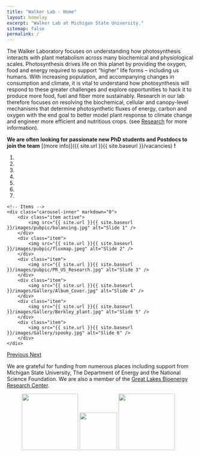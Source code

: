 ```yaml
---
title: "Walker Lab - Home"
layout: homelay
excerpt: "Walker Lab at Michigan State University."
sitemap: false
permalink: /
---
```


The Walker Laboratory focuses on understanding how photosynthesis interacts with plant metabolism across many biochemical and physiological scales. Photosynthesis drives life on this planet by providing the oxygen, food and energy required to support “higher” life forms – including us humans. With increasing population, and accompanying changes in consumption and climate, it is vital to understand how photosynthesis will respond to these greater challenges and explore opportunities to hack it to produce more food, fuel and fiber more sustainably. Research in our lab therefore focuses on resolving the biochemical, cellular and canopy-level mechanisms that determine photosynthetic fluxes of energy, carbon and oxygen with the end goal to better model plant response to climate change and engineer more efficient and nutritious crops. (see [Research](research) for more information).

 **We are often looking for passionate new PhD students and Postdocs to join the team** [(more info)]({{ site.url }}{{ site.baseurl }}/vacancies) **!**

<div markdown="0" id="carousel" class="carousel slide" data-ride="carousel" data-interval="4000" data-pause="hover" >
    <!-- Menu -->
    <ol class="carousel-indicators">
        <li data-target="#carousel" data-slide-to="0" class="active"></li>
        <li data-target="#carousel" data-slide-to="1"></li>
        <li data-target="#carousel" data-slide-to="2"></li>
        <li data-target="#carousel" data-slide-to="3"></li>
        <li data-target="#carousel" data-slide-to="4"></li>
        <li data-target="#carousel" data-slide-to="5"></li>
        <li data-target="#carousel" data-slide-to="6"></li>
    </ol>

    <!-- Items -->
    <div class="carousel-inner" markdown="0">
        <div class="item active">
            <img src="{{ site.url }}{{ site.baseurl }}/images/pubpic/balancing.jpg" alt="Slide 1" />
        </div>
        <div class="item">
            <img src="{{ site.url }}{{ site.baseurl }}/images/pubpic/fluxmap.jpeg" alt="Slide 2" />
        </div>
        <div class="item">
            <img src="{{ site.url }}{{ site.baseurl }}/images/pubpic/PR_US_Research.jpg" alt="Slide 3" />
        </div>
        <div class="item">
            <img src="{{ site.url }}{{ site.baseurl }}/images/Gallery/Album_Cover.jpg" alt="Slide 4" />
        </div>
        <div class="item">
            <img src="{{ site.url }}{{ site.baseurl }}/images/Gallery/Berkley_plant.jpg" alt="Slide 5" />
        </div>
        <div class="item">
            <img src="{{ site.url }}{{ site.baseurl }}/images/Gallery/spooky.jpg" alt="Slide 6" />
        </div>
    </div>
  <a class="left carousel-control" href="#carousel" role="button" data-slide="prev">
    <span class="glyphicon glyphicon-chevron-left" aria-hidden="true"></span>
    <span class="sr-only">Previous</span>
  </a>
  <a class="right carousel-control" href="#carousel" role="button" data-slide="next">
    <span class="glyphicon glyphicon-chevron-right" aria-hidden="true"></span>
    <span class="sr-only">Next</span>
  </a>
</div>


We are grateful for funding from numerous places including support from Michigan State University, The Department of Energy and the National Science Foundation. We are also a member of the <a href="https://www.glbrc.org/">Great Lakes Bioenergy Research Center</a>.

<figure class="third">
  <!-- <img src="{{ site.url }}{{ site.baseurl }}/images/logopic/Logo_Spartan.jpg" style="width: 25x"> -->
  <img src="{{ site.url }}{{ site.baseurl }}/images/logopic/Logo_DOE.jpg" style="width: 150px">
  <img src="{{ site.url }}{{ site.baseurl }}/images/logopic/Logo_NSF.png" style="width: 100px">
  <img src="{{ site.url }}{{ site.baseurl }}/images/logopic/Logo_GLBRC.jpg" style="width: 150px">
</figure>

